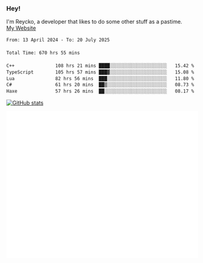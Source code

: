 ### Hey!
I'm Reycko, a developer that likes to do some other stuff as a pastime.  
[My Website](https://reycko.root.sx)

<!--START_SECTION:wakasection-->

```txt
From: 13 April 2024 - To: 20 July 2025

Total Time: 670 hrs 55 mins

C++               108 hrs 21 mins ████░░░░░░░░░░░░░░░░░░░░░   15.42 %
TypeScript        105 hrs 57 mins ███▓░░░░░░░░░░░░░░░░░░░░░   15.08 %
Lua               82 hrs 56 mins  ███░░░░░░░░░░░░░░░░░░░░░░   11.80 %
C#                61 hrs 20 mins  ██▒░░░░░░░░░░░░░░░░░░░░░░   08.73 %
Haxe              57 hrs 26 mins  ██░░░░░░░░░░░░░░░░░░░░░░░   08.17 %
```

<!--END_SECTION:wakasection-->

[![GitHub stats](https://github-readme-stats.vercel.app/api?username=Reycko&show_icons=true&theme=dark&hide_title=true&count_private=true)](https://github.com/anuraghazra/github-readme-stats)

![Metrics](/github-metrics.svg)
